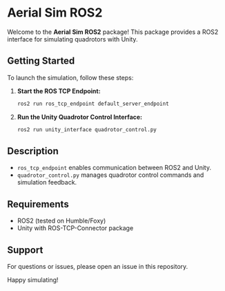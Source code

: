 # Aerial Sim ROS2

Welcome to the **Aerial Sim ROS2** package! This package provides a ROS2 interface for simulating quadrotors with Unity.

## Getting Started

To launch the simulation, follow these steps:

1. **Start the ROS TCP Endpoint:**
   ```bash
   ros2 run ros_tcp_endpoint default_server_endpoint
   ```

2. **Run the Unity Quadrotor Control Interface:**
   ```bash
   ros2 run unity_interface quadrotor_control.py
   ```

## Description

- `ros_tcp_endpoint` enables communication between ROS2 and Unity.
- `quadrotor_control.py` manages quadrotor control commands and simulation feedback.

## Requirements

- ROS2 (tested on Humble/Foxy)
- Unity with ROS-TCP-Connector package

## Support

For questions or issues, please open an issue in this repository.

Happy simulating!